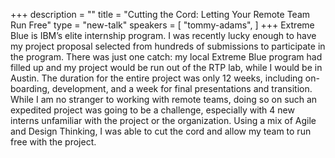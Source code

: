 +++
description = ""
title = "Cutting the Cord: Letting Your Remote Team Run Free"
type = "new-talk"
speakers = [
        "tommy-adams",
]
+++
Extreme Blue is IBM’s elite internship program. I was recently lucky enough to have my project proposal selected from hundreds of submissions to participate in the program. There was just one catch: my local Extreme Blue program had filled up and my project would be run out of the RTP lab, while I would be in Austin. The duration for the entire project was only 12 weeks, including on-boarding, development, and a week for final presentations and transition. While I am no stranger to working with remote teams, doing so on such an expedited project was going to be a challenge, especially with 4 new interns unfamiliar with the project or the organization. Using a mix of Agile and Design Thinking, I was able to cut the cord and allow my team to run free with the project.
